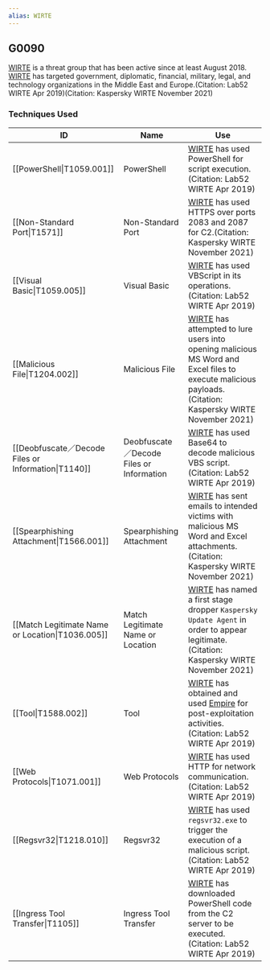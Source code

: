 ```yaml
---
alias: WIRTE
---
```


## G0090

[WIRTE](https://attack.mitre.org/groups/G0090) is a threat group that has been active since at least August 2018. [WIRTE](https://attack.mitre.org/groups/G0090) has targeted government, diplomatic, financial, military, legal, and technology organizations in the Middle East and Europe.(Citation: Lab52 WIRTE Apr 2019)(Citation: Kaspersky WIRTE November 2021)


### Techniques Used

| ID | Name | Use |
| --- | --- | --- |
| [[PowerShell\|T1059.001]] | PowerShell | [WIRTE](https://attack.mitre.org/groups/G0090) has used PowerShell for script execution.(Citation: Lab52 WIRTE Apr 2019) |
| [[Non-Standard Port\|T1571]] | Non-Standard Port | [WIRTE](https://attack.mitre.org/groups/G0090) has used HTTPS over ports 2083 and 2087 for C2.(Citation: Kaspersky WIRTE November 2021) |
| [[Visual Basic\|T1059.005]] | Visual Basic | [WIRTE](https://attack.mitre.org/groups/G0090) has used VBScript  in its operations.(Citation: Lab52 WIRTE Apr 2019)	 |
| [[Malicious File\|T1204.002]] | Malicious File | [WIRTE](https://attack.mitre.org/groups/G0090) has attempted to lure users into opening malicious MS Word and Excel files to execute malicious payloads.(Citation: Kaspersky WIRTE November 2021) |
| [[Deobfuscate／Decode Files or Information\|T1140]] | Deobfuscate／Decode Files or Information | [WIRTE](https://attack.mitre.org/groups/G0090) has used Base64 to decode malicious VBS script.(Citation: Lab52 WIRTE Apr 2019) |
| [[Spearphishing Attachment\|T1566.001]] | Spearphishing Attachment | [WIRTE](https://attack.mitre.org/groups/G0090) has sent emails to intended victims with malicious MS Word and Excel attachments.(Citation: Kaspersky WIRTE November 2021) |
| [[Match Legitimate Name or Location\|T1036.005]] | Match Legitimate Name or Location | [WIRTE](https://attack.mitre.org/groups/G0090) has named a first stage dropper `Kaspersky Update Agent` in order to appear legitimate.(Citation: Kaspersky WIRTE November 2021) |
| [[Tool\|T1588.002]] | Tool | [WIRTE](https://attack.mitre.org/groups/G0090) has obtained and used [Empire](https://attack.mitre.org/software/S0363) for post-exploitation activities.(Citation: Lab52 WIRTE Apr 2019) |
| [[Web Protocols\|T1071.001]] | Web Protocols | [WIRTE](https://attack.mitre.org/groups/G0090) has used HTTP for network communication.(Citation: Lab52 WIRTE Apr 2019)	 |
| [[Regsvr32\|T1218.010]] | Regsvr32 | [WIRTE](https://attack.mitre.org/groups/G0090) has used `regsvr32.exe` to trigger the execution of a malicious script.(Citation: Lab52 WIRTE Apr 2019) |
| [[Ingress Tool Transfer\|T1105]] | Ingress Tool Transfer | [WIRTE](https://attack.mitre.org/groups/G0090) has downloaded PowerShell code from the C2 server to be executed.(Citation: Lab52 WIRTE Apr 2019) |
